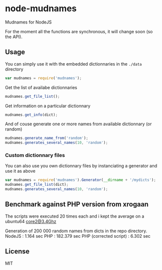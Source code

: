 node-mudnames
=============

Mudnames for NodeJS

For the moment all the functions are synchronous, it will change soon (so the API).

## Usage

You can simply use it with the embedded dictionnaries in the `./data` directory

```javascript
var mudnames = require('mudnames');
```

Get the list of availabe dictionnaries
```javascript
mudnames.get_file_list();
```

Get information on a particular dictionnary

```javascript
mudnames.get_info(dict);
```

And of couse generate one or more names from available dictionnary (or random)

```javascript
mudnames.generate_name_from('random');
mudnames.generates_several_names(10, 'random');
```

### Custom dictionnary files

You can also use you own dictionnary files by instanciating a generator and use it as above

```javascript
var mudnames = require('mudnames').Generator(__dirname + '/mydicts');
mudnames.get_file_list(dict);
mudnames.generates_several_names(10, 'random');
```

## Benchmark against PHP version from xrogaan

The scripts were executed 20 times each and i kept the average on a ubuntu64 core2@3.4Ghz

Generation of 200 000 random names from dicts in the repo directory.
NodeJS : 1.164 sec
PHP : 182.379 sec
PHP (corrected script) : 6.302 sec


## License

MIT
